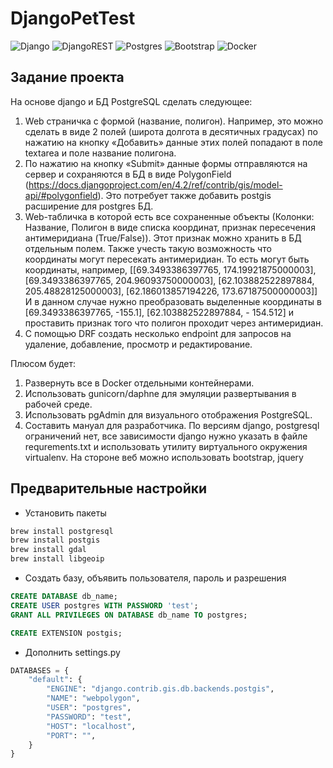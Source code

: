 # DjangoPetTest

![Django](https://img.shields.io/badge/django-%23092E20.svg?style=for-the-badge&logo=django&logoColor=white)
![DjangoREST](https://img.shields.io/badge/DJANGO-REST-ff1709?style=for-the-badge&logo=django&logoColor=white&color=ff1709&labelColor=gray)
![Postgres](https://img.shields.io/badge/postgres-%23316192.svg?style=for-the-badge&logo=postgresql&logoColor=white)
![Bootstrap](https://img.shields.io/badge/bootstrap-%238511FA.svg?style=for-the-badge&logo=bootstrap&logoColor=white)
![Docker](https://img.shields.io/badge/docker-%230db7ed.svg?style=for-the-badge&logo=docker&logoColor=white)

## Задание проекта

На основе django и БД PostgreSQL сделать следующее:

1. Web страничка с формой (название, полигон). Например, это можно сделать в виде 2 полей (широта долгота в десятичных градусах) по нажатию на кнопку «Добавить» данные этих полей попадают в поле textarea и поле название полигона.
2. По нажатию на кнопку «Submit» данные формы отправляются на сервер и сохраняются в БД в виде PolygonField (<https://docs.djangoproject.com/en/4.2/ref/contrib/gis/model-api/#polygonfield>). Это потребует также добавить postgis расширение для postgres БД.
3. Web-табличка в которой есть все сохраненные объекты (Колонки: Название, Полигон в виде списка координат, признак пересечения антимеридиана (True/False)). Этот признак можно хранить в БД отдельным полем. Также учесть такую возможность что координаты могут пересекать антимеридиан. То есть могут быть координаты, например, [[69.3493386397765, 174.19921875000003], [69.3493386397765, 204.96093750000003], [62.103882522897884, 205.48828125000003], [62.186013857194226, 173.67187500000003]] И в данном случае нужно преобразовать выделенные координаты в [69.3493386397765, -155.1], [62.103882522897884, - 154.512] и проставить признак того что полигон проходит через антимеридиан.
4. С помощью DRF создать несколько endpoint для запросов на удаление, добавление, просмотр и редактирование.

Плюсом будет:

1. Развернуть все в Docker отдельными контейнерами.
2. Использовать gunicorn/daphne для эмуляции развертывания в рабочей среде.
3. Использовать pgAdmin для визуального отображения PostgreSQL.
4. Составить мануал для разработчика.
По версиям django, postgresql ограничений нет, все зависимости django нужно указать в файле requrements.txt и использовать утилиту виртуального окружения virtualenv. На стороне веб можно использовать bootstrap, jquery

## Предварительные настройки

* Установить пакеты

```bash
brew install postgresql
brew install postgis
brew install gdal
brew install libgeoip
```

* Создать базу, объявить пользователя, пароль и разрешения

```sql
CREATE DATABASE db_name;
CREATE USER postgres WITH PASSWORD 'test';
GRANT ALL PRIVILEGES ON DATABASE db_name TO postgres;

CREATE EXTENSION postgis;
```

* Дополнить settings.py

```python
DATABASES = {
    "default": {
        "ENGINE": "django.contrib.gis.db.backends.postgis",
        "NAME": "webpolygon",
        "USER": "postgres",
        "PASSWORD": "test",
        "HOST": "localhost",
        "PORT": "",
    }
}
```